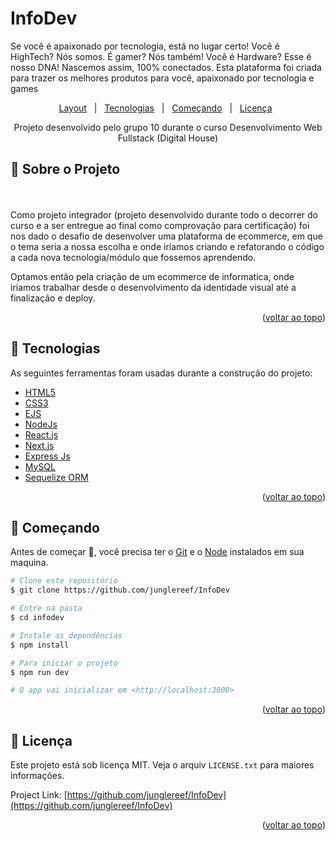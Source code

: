 # InfoDev
Se você é apaixonado por tecnologia, está no lugar certo! Você é HighTech? Nós somos. É gamer? Nós também! Você é Hardware? Esse é nosso DNA! Nascemos assim, 100% conectados. Esta plataforma foi criada para trazer os melhores produtos para você, apaixonado por tecnologia e games

<p align="center">
  <a href="https://www.figma.com/file/IkWuJViU7BSWwdWgzydQsG/InfoDev">Layout</a> &#xa0; | &#xa0;
  <a href="#rocket-tecnologias">Tecnologias</a> &#xa0; | &#xa0;
  <a href="#checkered_flag-começando">Começando</a> &#xa0;  | &#xa0;
  <a href="#memo-licença">Licença</a> &#xa0 
</p>

<p align="center">
    Projeto desenvolvido pelo grupo 10 durante o curso Desenvolvimento Web Fullstack  (Digital House)
    <br />    
  </p>

## :dart: Sobre o Projeto
<br>
<br>
Como projeto integrador (projeto desenvolvido durante todo o decorrer do curso e a ser entregue ao final como comprovação para certificação) foi nos dado o desafio de desenvolver uma plataforma de ecommerce, em que o tema seria a nossa escolha e onde iríamos criando e refatorando o código a cada nova tecnologia/módulo que fossemos aprendendo.

Optamos então pela criação de um ecommerce de informatica, onde iriamos trabalhar desde o desenvolvimento da identidade visual até a finalização e deploy.

<p align="right">(<a href="#top">voltar ao topo</a>)</p>

## :rocket: Tecnologias

As seguintes ferramentas foram usadas durante a construção do projeto:
&#xa0;

- [HTML5]()
- [CSS3]()
- [EJS]()
- [NodeJs](https://nodejs.org/en/)
- [React.js](https://reactjs.org/)
- [Next.js](https://nextjs.org/)
- [Express Js](https://expressjs.com/)
- [MySQL](https://www.mysql.com)
- [Sequelize ORM](https://sequelize.org)

<p align="right">(<a href="#top">voltar ao topo</a>)</p>

## :checkered_flag: Começando

Antes de começar :checkered_flag:, você precisa ter o [Git](https://git-scm.com) e o [Node](https://nodejs.org/en/) instalados em sua maquina.

```bash
# Clone este repositório
$ git clone https://github.com/junglereef/InfoDev

# Entre na pasta
$ cd infodev

# Instale as dependências
$ npm install

# Para iniciar o projeto
$ npm run dev

# O app vai inicializar em <http://localhost:3000>
```

<p align="right">(<a href="#top">voltar ao topo</a>)</p>

<!-- LICENSE -->

## :memo: Licença

Este projeto está sob licença MIT. Veja o arquiv `LICENSE.txt` para maiores informações.

Project Link: [https://github.com/junglereef/InfoDev](https://github.com/junglereef/InfoDev)

<p align="right">(<a href="#top">voltar ao topo</a>)</p>